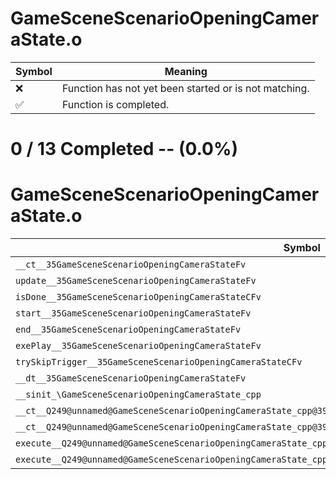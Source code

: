 # GameSceneScenarioOpeningCameraState.o
| Symbol | Meaning 
| ------------- | ------------- 
| :x: | Function has not yet been started or is not matching. 
| :white_check_mark: | Function is completed. 


# 0 / 13 Completed -- (0.0%)
# GameSceneScenarioOpeningCameraState.o
| Symbol | Decompiled? |
| ------------- | ------------- |
| `__ct__35GameSceneScenarioOpeningCameraStateFv` | :x: |
| `update__35GameSceneScenarioOpeningCameraStateFv` | :x: |
| `isDone__35GameSceneScenarioOpeningCameraStateCFv` | :x: |
| `start__35GameSceneScenarioOpeningCameraStateFv` | :x: |
| `end__35GameSceneScenarioOpeningCameraStateFv` | :x: |
| `exePlay__35GameSceneScenarioOpeningCameraStateFv` | :x: |
| `trySkipTrigger__35GameSceneScenarioOpeningCameraStateCFv` | :x: |
| `__dt__35GameSceneScenarioOpeningCameraStateFv` | :x: |
| `__sinit_\GameSceneScenarioOpeningCameraState_cpp` | :x: |
| `__ct__Q249@unnamed@GameSceneScenarioOpeningCameraState_cpp@39GameSceneScenarioOpeningCameraStateWaitFv` | :x: |
| `__ct__Q249@unnamed@GameSceneScenarioOpeningCameraState_cpp@39GameSceneScenarioOpeningCameraStatePlayFv` | :x: |
| `execute__Q249@unnamed@GameSceneScenarioOpeningCameraState_cpp@39GameSceneScenarioOpeningCameraStatePlayCFP5Spine` | :x: |
| `execute__Q249@unnamed@GameSceneScenarioOpeningCameraState_cpp@39GameSceneScenarioOpeningCameraStateWaitCFP5Spine` | :x: |
